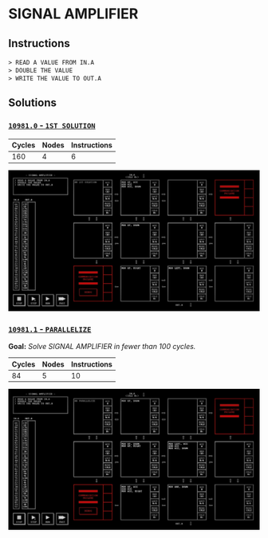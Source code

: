 # SIGNAL AMPLIFIER

## Instructions

```
> READ A VALUE FROM IN.A
> DOUBLE THE VALUE
> WRITE THE VALUE TO OUT.A
```

## Solutions

### [`10981.0` - `1ST SOLUTION`](10981.0.txt)

| Cycles | Nodes | Instructions |
| ------ | ----- | ------------ |
|   160  |   4   |       6      |

![10981.0](10981.0.jpg?raw=true)

### [`10981.1` - `PARALLELIZE`](10981.1.txt)

**Goal:** _Solve SIGNAL AMPLIFIER in fewer than 100 cycles._

| Cycles | Nodes | Instructions |
| ------ | ----- | ------------ |
|   84   |   5   |      10      |

![10981.1](10981.1.jpg?raw=true)

